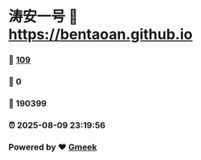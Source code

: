 # 涛安一号 :link: https://bentaoan.github.io 
### :page_facing_up: [109](https://bentaoan.github.io/tag.html) 
### :speech_balloon: 0 
### :hibiscus: 190399 
### :alarm_clock: 2025-08-09 23:19:56 
### Powered by :heart: [Gmeek](https://github.com/Meekdai/Gmeek)
